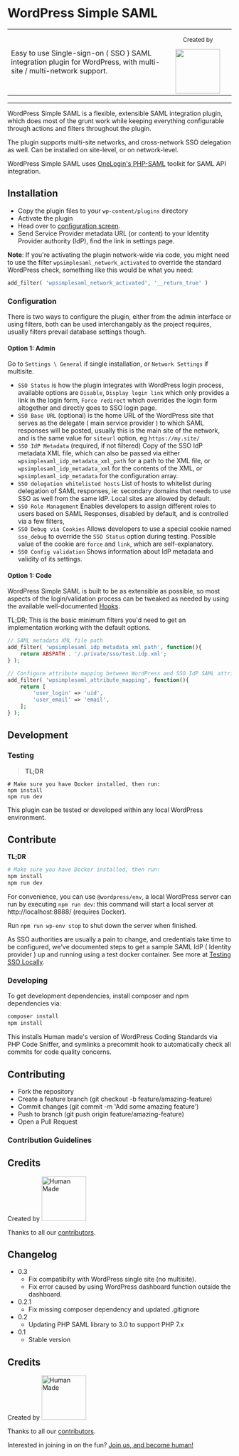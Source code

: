 # WordPress Simple SAML

<table width="100%">
	<tr>
		<td align="left" width="70%">
			Easy to use Single-sign-on ( SSO ) SAML integration plugin for WordPress, with multi-site / multi-network support.
		</td>
		<td align="center">
			<p style="font-size:small">Created by</p>
			<img src="https://humanmade.com/content/themes/hmnmd/assets/images/hm-logo.svg" width="100" />
		</td>
	</tr>
</table>

---

WordPress Simple SAML is a flexible, extensible SAML integration plugin, which does most of the grunt work while keeping everything configurable through actions and filters throughout the plugin.

The plugin supports multi-site networks, and cross-network SSO delegation as well. Can be installed on site-level, or on network-level.

WordPress Simple SAML uses [OneLogin's PHP-SAML](https://github.com/onelogin/php-saml) toolkit for SAML API integration.

## Installation

-   Copy the plugin files to your `wp-content/plugins` directory
-   Activate the plugin
-   Head over to [configuration screen](#Configuration).
-   Send Service Provider metadata URL (or content) to your Identity Provider authority (IdP), find the link in settings page.

**Note**: If you're activating the plugin network-wide via code, you might need to use the filter `wpsimplesaml_network_activated` to override the standard WordPress check, something like this would be what you need:

```php
add_filter( 'wpsimplesaml_network_activated', '__return_true' )
```

### Configuration

There is two ways to configure the plugin, either from the admin interface or using filters, both can be used interchangably as the project requires, usually filters prevail database settings though.

#### Option 1: Admin

Go to `Settings \ General` if single installation, or `Network Settings` if multisite.

-   `SSO Status`
    is how the plugin integrates with WordPress login process, available options are `Disable`, `Display login link` which only provides a link in the login form, `Force redirect` which overrides the login form altogether and directly goes to SSO login page.
-   `SSO Base URL` (optional)
    is the home URL of the WordPress site that serves as the delegate ( main service provider ) to which SAML responses will be posted, usually this is the main site of the network, and is the same value for `siteurl` option, eg `https://my.site/`
-   `SSO IdP Metadata` (required, if not filtered)
    Copy of the SSO IdP metadata XML file, which can also be passed via either `wpsimplesaml_idp_metadata_xml_path` for a path to the XML file, or `wpsimplesaml_idp_metadata_xml` for the contents of the XML, or `wpsimplesaml_idp_metadata` for the configuration array.
-   `SSO delegation whitelisted hosts`
    List of hosts to whitelist during delegation of SAML responses, ie: secondary domains that needs to use SSO as well from the same IdP. Local sites are allowed by default.
-   `SSO Role Management`
    Enables developers to assign different roles to users based on SAML Responses, disabled by default, and is controlled via a few filters,
-   `SSO Debug via Cookies`
    Allows developers to use a special cookie named `sso_debug` to override the `SSO Status` option during testing. Possible value of the cookie are `force` and `link`, which are self-explanatory.
-   `SSO Config validation`
    Shows information about IdP metadata and validity of its settings.

#### Option 1: Code

WordPress Simple SAML is built to be as extensible as possible, so most aspects of the login/validation process can be tweaked as needed by using the available well-documented [Hooks](https://github.com/humanmade/wp-simple-saml/wiki/Hooks).

TL;DR; This is the basic minimum filters you'd need to get an implementation working with the default options.

```php
// SAML metadata XML file path
add_filter( 'wpsimplesaml_idp_metadata_xml_path', function(){
	return ABSPATH . '/.private/sso/test.idp.xml';
} );

// Configure attribute mapping between WordPress and SSO IdP SAML attributes
add_filter( 'wpsimplesaml_attribute_mapping', function(){
	return [
		'user_login' => 'uid',
		'user_email' => 'email',
	];
} );
```

## Development

### Testing

> **TL;DR**

```
# Make sure you have Docker installed, then run:
npm install
npm run dev
```

This plugin can be tested or developed within any local WordPress environment.

## Contribute
**TL;DR**

```bash
# Make sure you have Docker installed, then run:
npm install
npm run dev
```

For convenience, you can use `@wordpress/env`, a local WordPress server can run by executing `npm run dev`: this command will start a local server at http://localhost:8888/ (requires Docker).

Run `npm run wp-env stop` to shut down the server when finished.

As SSO authorities are usually a pain to change, and credentials take time to be configured, we've documented steps to get a sample SAML IdP ( Identity provider ) up and running using a test docker container. See more at [Testing SSO Locally](https://github.com/humanmade/wp-simple-saml/wiki/Testing-SSO-locally).

### Developing

To get development dependencies, install composer and npm dependencies via:

```bash
composer install
npm install
```

This installs Human made's version of WordPress Coding Standards via PHP Code Sniffer, and symlinks a precommit hook to automatically check all commits for code quality concerns.

## Contributing

- Fork the repository
- Create a feature branch (git checkout -b feature/amazing-feature)
- Commit changes (git commit -m 'Add some amazing feature')
- Push to branch (git push origin feature/amazing-feature)
- Open a Pull Request

### Contribution Guidelines

## Credits

Created by <a href="https://hmn.md/"><img src="https://humanmade.com/content/themes/hmnmd/assets/images/hm-logo.svg" width="100" alt="Human Made" /></a>

Thanks to all our [contributors](https://github.com/humanmade/wp-simple-saml/graphs/contributors).

## Changelog

-   0.3
    -   Fix compatibilty with WordPress single site (no multisite).
    -   Fix error caused by using WordPress dashboard function outside the dashboard.
-   0.2.1
    -   Fix missing composer dependency and updated .gitignore
-   0.2
    -   Updating PHP SAML library to 3.0 to support PHP 7.x
-   0.1
    -   Stable version

## Credits

Created by <a href="https://hmn.md/"><img src="https://humanmade.com/content/themes/hmnmd/assets/images/hm-logo.svg" width="100" alt="Human Made" /></a>

Thanks to all our [contributors](https://github.com/humanmade/wp-simple-saml/graphs/contributors).

Interested in joining in on the fun? [Join us, and become human!](https://hmn.md/is/hiring/)
